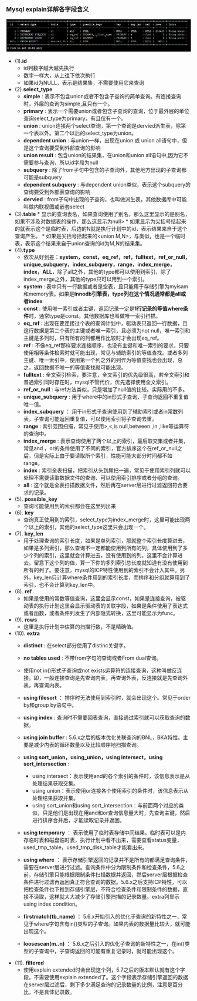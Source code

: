 ### Mysql explain详解各字段含义
![explain执行计划](./explain.png)

* (1).**id**
     * id列数字越大越先执行
     * 数字一样大，从上往下依次执行
     * 如果id为NULL，表示是结果集，不需要使用它来查询
* (2).**select_type**
	* **simple** : 表示不包含union或者不包含子查询的简单查询。有连接查询时，外层的查询为simple,且只有一个。
	* **primary** : 表示一个需要union或者包含子查询的查询，位于最外层的单位查询select_type为primary，有且仅有一个。
	* **union** : union连接两个select查询，第一个查询是dervied派生表，除第一个表以外。第二个以后的select_type为union。
	* **dependent union** : 与union一样，出现在union 或 union all语句中，但是这个查询要受到外部查询的影响
	* **union result** : 包含union的结果集，在union和union all语句中,因为它不需要参与查询，所以id字段为null
	* **subquery** : 除了from子句中包含的子查询外，其他地方出现的子查询都可能是subquery
	* **dependent subquery** : 与dependent union类似，表示这个subquery的查询要受到外部表查询的影响
	* **dervied** : from子句中出现的子查询，也叫做派生表，其他数据库中可能叫做内联视图或嵌套select
* (3).**table**
      * 显示的查询表名，如果查询使用了别名，那么这里显示的是别名，如果不涉及对数据表的操作，那么这显示为null>
      * 如果显示为尖括号括起来的<derived N>就表示这个是临时表，后边的N就是执行计划中的id，表示结果来自于这个查询产生。
      * 如果是尖括号括起来的<union M,N>，与<derived N>类似，也是一个临时表，表示这个结果来自于union查询的id为M,N的结果集。
* (4).**type**
    * 依次从好到差：**system，const，eq_ref，ref，fulltext，ref\_or\_null，unique\_subquery，index\_subquery，range，index\_merge，index，ALL**，除了all之外，其他的type都可以使用到索引，除了index\_merge之外，其他的type只可以用到一个索引。
	* **system** : 表中只有一行数据或者是空表，且只能用于存储引擎为myisam和memory表。如果是**Innodb引擎表，type列在这个情况通常都是all或者index**
	* **const** : 使用唯一索引或者主键，返回记录一定是**1行记录的等值where条件**时，通常type是const。其他数据库也叫做唯一索引扫描。
	* **eq\_ref** : 出现在要连接过个表的查询计划中，驱动表只返回一行数据，且这行数据是第二个表的主键或者唯一索引，且必须为not null，唯一索引和主键是多列时，只有所有的列都用作比较时才会出现eq_ref。
	* **ref** : 不像eq_ref那样要求连接顺序，也没有主键和唯一索引的要求，只要使用相等条件检索时就可能出现，常见与辅助索引的等值查找。或者多列主键、唯一索引中，使用第一个列之外的列作为等值查找也会出现，总之，返回数据不唯一的等值查找就可能出现。
	* **fulltext** : 全文索引检索，要注意，全文索引的优先级很高，若全文索引和普通索引同时存在时，mysql不管代价，优先选择使用全文索引。
	* **ref\_or\_null** : 与ref方法类似，只是增加了null值的比较。实际用的不多。
	* **unique\_subquery** : 用于where中的in形式子查询，子查询返回不重复值唯一值。
	* **index\_subquery** ： 用于in形式子查询使用到了辅助索引或者in常数列表，子查询可能返回重复值，可以使用索引将子查询去重。
	* **range** : 索引范围扫描，常见于使用>,<,is null,between ,in ,like等运算符的查询中。
	* **index_merge** : 表示查询使用了两个以上的索引，最后取交集或者并集，常见and ，or的条件使用了不同的索引，官方排序这个在ref\_or\_null之后，但是实际上由于要读取所个索引，性能可能大部分时间都不如range。
    * **index** : 索引全表扫描，把索引从头到尾扫一遍，常见于使用索引列就可以处理不需要读取数据文件的查询、可以使用索引排序或者分组的查询。
	* **all** : 这个就是全表扫描数据文件，然后再在server层进行过滤返回符合要求的记录。
* (5). **possible_key**
    * 查询可能使用到的索引都会在这里列出来
* (6). **key**
    * 查询真正使用到的索引，select\_type为index\_merge时，这里可能出现两个以上的索引，其他的select\_type这里只会出现一个。
* (7). **key_len**
    * 用于处理查询的索引长度，如果是单列索引，那就整个索引长度算进去，如果是多列索引，那么查询不一定都能使用到所有的列，具体使用到了多少个列的索引，这里就会计算进去，没有使用到的列，这里不会计算进去。留意下这个列的值，算一下你的多列索引总长度就知道有没有使用到所有的列了。要注意，mysql的ICP特性使用到的索引不会计入其中。另外，key\_len只计算where条件用到的索引长度，而排序和分组就算用到了索引，也不会计算到key\_len中。 
* (8). **ref**
    * 如果是使用的常数等值查询，这里会显示const，如果是连接查询，被驱动表的执行计划这里会显示驱动表的关联字段，如果是条件使用了表达式或者函数，或者条件列发生了内部隐式转换，这里可能显示为func。
* (9). **rows**
	* 这里是执行计划中估算的扫描行数，不是精确值。
* (10). **extra**
    * **distinct** : 在select部分使用了distinc关键字。
    * **no tables used** : 不带from字句的查询或者From dual查询。
    * 使用not in()形式子查询或not exists运算符的连接查询，这种叫做反连接。即，一般连接查询是先查询内表，再查询外表，反连接就是先查询外表，再查询内表。
    * **using filesort** ： 排序时无法使用到索引时，就会出现这个。常见于order by和group by语句中。
    * **using index** : 查询时不需要回表查询，直接通过索引就可以获取查询的数据。
    * **using join buffer** : 5.6.x之后的版本优化关联查询的BNL，BKA特性。主要是减少内表的循环数量以及比较顺序地扫描查询。
    * **using sort_union，using\_union，using intersect，using sort\_intersection** : 
    	* using intersect：表示使用and的各个索引的条件时，该信息表示是从处理结果获取交集。
    	* using union：表示使用or连接各个使用索引的条件时，该信息表示从处理结果获取并集。
    	* using sort_union和using sort_intersection：与前面两个对应的类似，只是他们是出现在用and和or查询信息量大时，先查询主键，然后进行排序合并后，才能读取记录并返回。

   * **using temporary** ： 表示使用了临时表存储中间结果。临时表可以是内存临时表和磁盘临时表，执行计划中看不出来，需要查看status变量，used_tmp_table，used_tmp_disk_table才能看出来。
   * **using where** ： 表示存储引擎返回的记录并不是所有的都满足查询条件，需要在server层进行过滤。查询条件中分为限制条件和检查条件，5.6之前，存储引擎只能根据限制条件扫描数据并返回，然后server层根据检查条件进行过滤再返回真正符合查询的数据。5.6.x之后支持ICP特性，可以把检查条件也下推到存储引擎层，不符合检查条件和限制条件的数据，直接不读取，这样就大大减少了存储引擎扫描的记录数量。extra列显示using index condition。
   * **firstmatch(tb_name)** ： 5.6.x开始引入的优化子查询的新特性之一，常见于where字句含有in()类型的子查询。如果内表的数据量比较大，就可能出现这个。
   * **loosescan(m..n)** ： 5.6.x之后引入的优化子查询的新特性之一，在in()类型的子查询中，子查询返回的可能有重复记录时，就可能出现这个。
* (11). **filtered**
   * 使用explain extended时会出现这个列，5.7之后的版本默认就有这个字段，不需要使用explain extended了。这个字段表示存储引擎返回的数据在server层过滤后，剩下多少满足查询的记录数量的比例，注意是百分比，不是具体记录数。